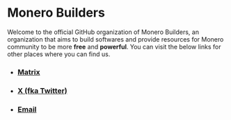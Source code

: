 # Monero Builders

Welcome to the official GitHub organization of Monero Builders, an organization that aims to build softwares and provide resources for Monero community to be more **free** and **powerful**. You can visit the below links for other places where you can find us.

- ### [Matrix](https://matrix.to/#/%23builders:monero.social)
- ### [X (fka Twitter)](https://x.com/monerobuilders)
- ### [Email](hello@monero.builders)

